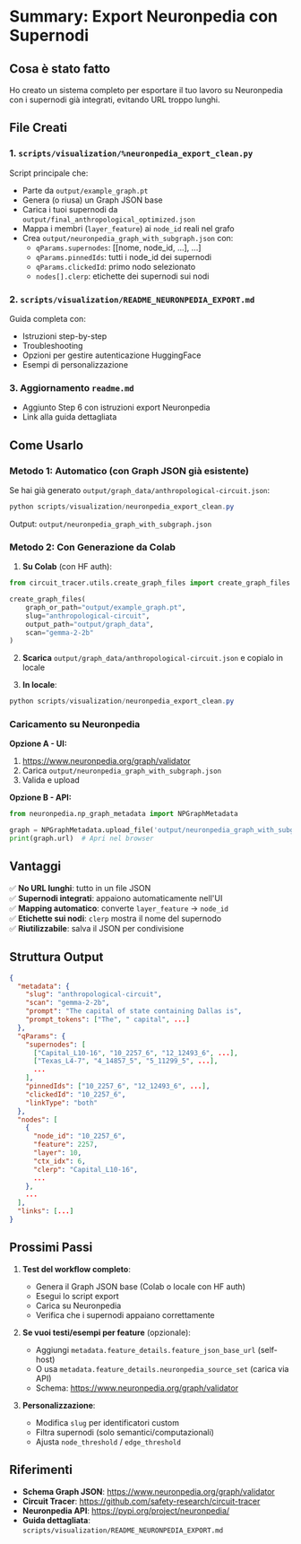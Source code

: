 # Summary: Export Neuronpedia con Supernodi

## Cosa è stato fatto

Ho creato un sistema completo per esportare il tuo lavoro su Neuronpedia con i supernodi già integrati, evitando URL troppo lunghi.

## File Creati

### 1. `scripts/visualization/%neuronpedia_export_clean.py`
Script principale che:
- Parte da `output/example_graph.pt`
- Genera (o riusa) un Graph JSON base
- Carica i tuoi supernodi da `output/final_anthropological_optimized.json`
- Mappa i membri (`layer_feature`) ai `node_id` reali nel grafo
- Crea `output/neuronpedia_graph_with_subgraph.json` con:
  - `qParams.supernodes`: [[nome, node_id, ...], ...]
  - `qParams.pinnedIds`: tutti i node_id dei supernodi
  - `qParams.clickedId`: primo nodo selezionato
  - `nodes[].clerp`: etichette dei supernodi sui nodi

### 2. `scripts/visualization/README_NEURONPEDIA_EXPORT.md`
Guida completa con:
- Istruzioni step-by-step
- Troubleshooting
- Opzioni per gestire autenticazione HuggingFace
- Esempi di personalizzazione

### 3. Aggiornamento `readme.md`
- Aggiunto Step 6 con istruzioni export Neuronpedia
- Link alla guida dettagliata

## Come Usarlo

### Metodo 1: Automatico (con Graph JSON già esistente)

Se hai già generato `output/graph_data/anthropological-circuit.json`:

```powershell
python scripts/visualization/neuronpedia_export_clean.py
```

Output: `output/neuronpedia_graph_with_subgraph.json`

### Metodo 2: Con Generazione da Colab

1. **Su Colab** (con HF auth):
```python
from circuit_tracer.utils.create_graph_files import create_graph_files

create_graph_files(
    graph_or_path="output/example_graph.pt",
    slug="anthropological-circuit",
    output_path="output/graph_data",
    scan="gemma-2-2b"
)
```

2. **Scarica** `output/graph_data/anthropological-circuit.json` e copialo in locale

3. **In locale**:
```powershell
python scripts/visualization/neuronpedia_export_clean.py
```

### Caricamento su Neuronpedia

**Opzione A - UI:**
1. https://www.neuronpedia.org/graph/validator
2. Carica `output/neuronpedia_graph_with_subgraph.json`
3. Valida e upload

**Opzione B - API:**
```python
from neuronpedia.np_graph_metadata import NPGraphMetadata

graph = NPGraphMetadata.upload_file('output/neuronpedia_graph_with_subgraph.json')
print(graph.url)  # Apri nel browser
```

## Vantaggi

✅ **No URL lunghi**: tutto in un file JSON  
✅ **Supernodi integrati**: appaiono automaticamente nell'UI  
✅ **Mapping automatico**: converte `layer_feature` → `node_id`  
✅ **Etichette sui nodi**: `clerp` mostra il nome del supernodo  
✅ **Riutilizzabile**: salva il JSON per condivisione  

## Struttura Output

```json
{
  "metadata": {
    "slug": "anthropological-circuit",
    "scan": "gemma-2-2b",
    "prompt": "The capital of state containing Dallas is",
    "prompt_tokens": ["The", " capital", ...]
  },
  "qParams": {
    "supernodes": [
      ["Capital_L10-16", "10_2257_6", "12_12493_6", ...],
      ["Texas_L4-7", "4_14857_5", "5_11299_5", ...],
      ...
    ],
    "pinnedIds": ["10_2257_6", "12_12493_6", ...],
    "clickedId": "10_2257_6",
    "linkType": "both"
  },
  "nodes": [
    {
      "node_id": "10_2257_6",
      "feature": 2257,
      "layer": 10,
      "ctx_idx": 6,
      "clerp": "Capital_L10-16",
      ...
    },
    ...
  ],
  "links": [...]
}
```

## Prossimi Passi

1. **Test del workflow completo**:
   - Genera il Graph JSON base (Colab o locale con HF auth)
   - Esegui lo script export
   - Carica su Neuronpedia
   - Verifica che i supernodi appaiano correttamente

2. **Se vuoi testi/esempi per feature** (opzionale):
   - Aggiungi `metadata.feature_details.feature_json_base_url` (self-host)
   - O usa `metadata.feature_details.neuronpedia_source_set` (carica via API)
   - Schema: https://www.neuronpedia.org/graph/validator

3. **Personalizzazione**:
   - Modifica `slug` per identificatori custom
   - Filtra supernodi (solo semantici/computazionali)
   - Ajusta `node_threshold` / `edge_threshold`

## Riferimenti

- **Schema Graph JSON**: https://www.neuronpedia.org/graph/validator
- **Circuit Tracer**: https://github.com/safety-research/circuit-tracer
- **Neuronpedia API**: https://pypi.org/project/neuronpedia/
- **Guida dettagliata**: `scripts/visualization/README_NEURONPEDIA_EXPORT.md`



